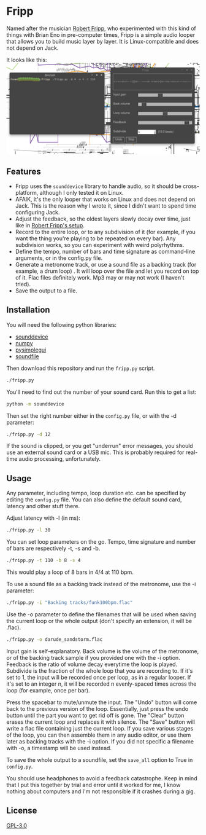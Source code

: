 # Fripp

Named after the musician [Robert Fripp](https://en.wikipedia.org/wiki/Robert_Fripp), who experimented with this kind of things with Brian Eno in pre-computer times, Fripp is a simple audio looper that allows you to build music layer by layer. It is Linux-compatible and does not depend on Jack.

It looks like this:
![screenshot of Fripp](screenshot.png)

## Features
* Fripp uses the `sounddevice` library to handle audio, so it should be cross-platform, although I only tested it on Linux.
* AFAIK, it's the only looper that works on Linux and does not depend on Jack. This is the reason why I wrote it, since I didn't want to spend time configuring Jack.
* Adjust the feedback, so the oldest layers slowly decay over time, just like in [Robert Fripp's setup](https://invidious.tube/watch?v=IVktJ3Ha4AI).
* Record to the entire loop, or to any subdivision of it (for example, if you want the thing you're playing to be repeated on every bar). Any subdivision works, so you can experiment with weird polyrhythms.
* Define the tempo, number of bars and time signature as command-line arguments, or in the config.py file.
* Generate a metronome track, or use a sound file as a backing track (for example, a drum loop) . It will loop over the file and let you record on top of it. Flac files definitely work. Mp3 may or may not work (I haven't tried).
* Save the output to a file.

## Installation

You will need the following python libraries:
- [sounddevice](https://python-sounddevice.readthedocs.io/en/0.4.1/)
- [numpy](https://numpy.org/)
- [pysimplegui](https://pysimplegui.readthedocs.io/en/latest/)
- [soundfile](https://pypi.org/project/SoundFile/)

Then download this repository and run the `fripp.py` script.

```bash
./fripp.py
```

You'll need to find out the number of your sound card. Run this to get a list:

```bash
python -m sounddevice
```
Then set the right number either in the `config.py` file, or with the -d parameter:

```bash
./fripp.py -d 12
```

If the sound is clipped, or you get "underrun" error messages, you should use an external sound card or a USB mic. This is probably required for real-time audio processing, unfortunately.

## Usage
Any parameter, including tempo, loop duration etc. can be specified by editing the `config.py` file. You can also define the default sound card, latency and other stuff there.


Adjust latency with -l (in ms):

```bash
./fripp.py -l 30
```

You can set loop parameters on the go. Tempo, time signature and number of bars are respectively -t, -s and -b.

```bash
./fripp.py -t 110 -b 8 -s 4
```

This would play a loop of 8 bars in 4/4 at 110 bpm.

To use a sound file as a backing track instead of the metronome, use the -i parameter:

```bash
./fripp.py -i "Backing tracks/funk100bpm.flac"
```

Use the -o parameter to define the filenames that will be used when saving the current loop or the whole output (don't specify an extension, it will be .flac).

```bash
./fripp.py -o darude_sandstorm.flac
```

Input gain is self-explanatory. 
Back volume is the volume of the metronome, or of the backing track sample if you provided one with the -i option. 
Feedback is the ratio of volume decay everytime the loop is played.
Subdivide is the fraction of the whole loop that you are recording to. 
If it's set to 1, the input will be recorded once per loop, as in a regular looper. If it's set to an integer n, it will be recorded n evenly-spaced times across the loop (for example, once per bar). 

Press the spacebar to mute/unmute the input.
The "Undo" button will come back to the previous version of the loop. Essentially, just press the undo button until the part you want to get rid off is gone.
The "Clear" button erases the current loop and replaces it with silence.
The "Save" button will write a flac file containing just the current loop. If you save various stages of the loop, you can then assemble them in any audio editor, or use them later as backing tracks with the -i option. If you did not specific a filename with -o, a timestamp will be used instead.

To save the whole output to a soundfile, set the `save_all` option to True in `config.py`. 

You should use headphones to avoid a feedback catastrophe. Keep in mind that I put this together by trial and error until it worked for me, I know nothing about computers and I'm not responsible if it crashes during a gig.

## License
[GPL-3.0](https://choosealicense.com/licenses/gpl-3.0/)
